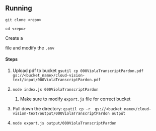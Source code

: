 ## Running

`git clone <repo>`

 `cd <repo>`

Create a 

[GoogleCloud credentials]: https://console.cloud.google.com/apis/credentials

file and modify the `.env`

  #### Steps

1. Upload pdf to bucket `gsutil cp 000ViolaTranscriptPardon.pdf  gs://<bucket_name>/cloud-vision-text/input/000ViolaTranscriptPardon.pdf`
2. `node index.js 000ViolaTranscriptPardon`
   1. Make sure to modify `export.js` file for correct bucket
3. Pull down the directory: `gsutil cp -r  gs://<bucket_name>/cloud-vision-text/output/000ViolaTranscriptPardon output`

4. `node export.js output/000ViolaTranscriptPardon`
